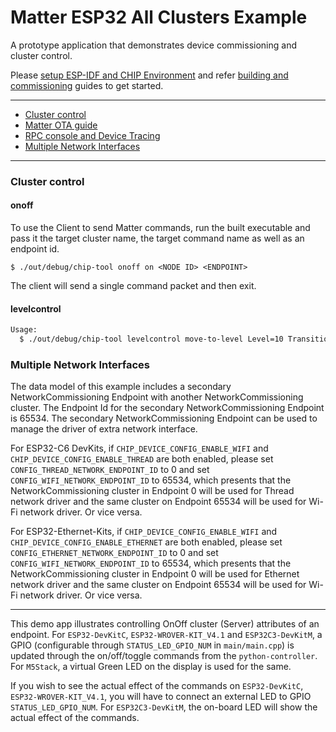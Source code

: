 # Matter ESP32 All Clusters Example

A prototype application that demonstrates device commissioning and cluster
control.

Please
[setup ESP-IDF and CHIP Environment](../../../docs/guides/esp32/setup_idf_chip.md)
and refer
[building and commissioning](../../../docs/guides/esp32/build_app_and_commission.md)
guides to get started.

---

-   [Cluster control](#cluster-control)
-   [Matter OTA guide](../../../docs/guides/esp32/ota.md)
-   [RPC console and Device Tracing](../../../docs/guides/esp32/rpc_console.md)
-   [Multiple Network Interfaces](#multiple-network-interfaces)

---

### Cluster control

#### onoff

To use the Client to send Matter commands, run the built executable and pass it
the target cluster name, the target command name as well as an endpoint id.

```
$ ./out/debug/chip-tool onoff on <NODE ID> <ENDPOINT>
```

The client will send a single command packet and then exit.

#### levelcontrol

```bash
Usage:
  $ ./out/debug/chip-tool levelcontrol move-to-level Level=10 TransitionTime=0 OptionMask=0 OptionOverride=0 <NODE ID> <ENDPOINT>
```

### Multiple Network Interfaces

The data model of this example includes a secondary NetworkCommissioning
Endpoint with another NetworkCommissioning cluster. The Endpoint Id for the
secondary NetworkCommissioning Endpoint is 65534. The secondary
NetworkCommissioning Endpoint can be used to manage the driver of extra network
interface.

For ESP32-C6 DevKits, if `CHIP_DEVICE_CONFIG_ENABLE_WIFI` and
`CHIP_DEVICE_CONFIG_ENABLE_THREAD` are both enabled, please set
`CONFIG_THREAD_NETWORK_ENDPOINT_ID` to 0 and set
`CONFIG_WIFI_NETWORK_ENDPOINT_ID` to 65534, which presents that the
NetworkCommissioning cluster in Endpoint 0 will be used for Thread network
driver and the same cluster on Endpoint 65534 will be used for Wi-Fi network
driver. Or vice versa.

For ESP32-Ethernet-Kits, if `CHIP_DEVICE_CONFIG_ENABLE_WIFI` and
`CHIP_DEVICE_CONFIG_ENABLE_ETHERNET` are both enabled, please set
`CONFIG_ETHERNET_NETWORK_ENDPOINT_ID` to 0 and set
`CONFIG_WIFI_NETWORK_ENDPOINT_ID` to 65534, which presents that the
NetworkCommissioning cluster in Endpoint 0 will be used for Ethernet network
driver and the same cluster on Endpoint 65534 will be used for Wi-Fi network
driver. Or vice versa.

---

This demo app illustrates controlling OnOff cluster (Server) attributes of an
endpoint. For `ESP32-DevKitC`, `ESP32-WROVER-KIT_V4.1` and `ESP32C3-DevKitM`, a
GPIO (configurable through `STATUS_LED_GPIO_NUM` in `main/main.cpp`) is updated
through the on/off/toggle commands from the `python-controller`. For `M5Stack`,
a virtual Green LED on the display is used for the same.

If you wish to see the actual effect of the commands on `ESP32-DevKitC`,
`ESP32-WROVER-KIT_V4.1`, you will have to connect an external LED to GPIO
`STATUS_LED_GPIO_NUM`. For `ESP32C3-DevKitM`, the on-board LED will show the
actual effect of the commands.
